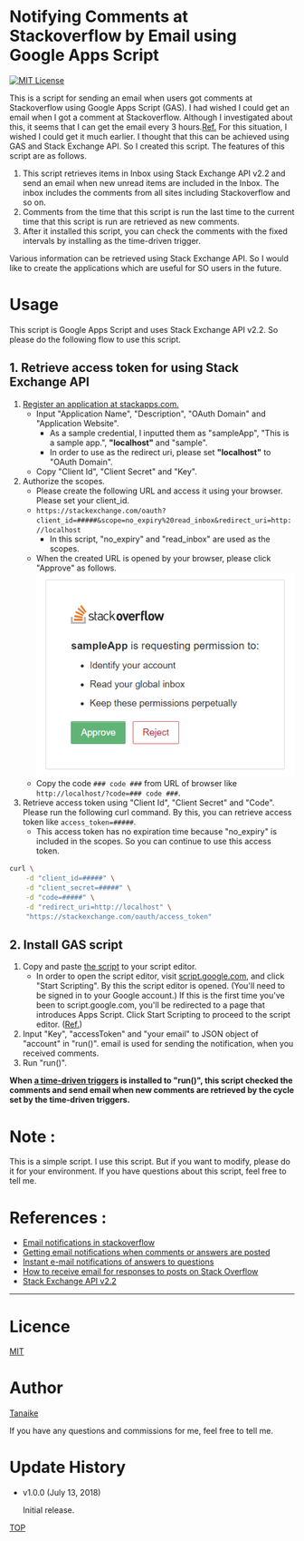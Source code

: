 Notifying Comments at Stackoverflow by Email using Google Apps Script
=====

<a name="TOP"></a>
[![MIT License](http://img.shields.io/badge/license-MIT-blue.svg?style=flat)](LICENCE)

This is a script for sending an email when users got comments at Stackoverflow using Google Apps Script (GAS). I had wished I could get an email when I got a comment at Stackoverflow. Although I investigated about this, it seems that I can get the email every 3 hours.[Ref.](#References) For this situation, I wished I could get it much earlier. I thought that this can be achieved using GAS and Stack Exchange API. So I created this script. The features of this script are as follows.

1. This script retrieves items in Inbox using Stack Exchange API v2.2 and send an email when new unread items are included in the Inbox. The inbox includes the comments from all sites including Stackoverflow and so on.
1. Comments from the time that this script is run the last time to the current time that this script is run are retrieved as new comments.
1. After it installed this script, you can check the comments with the fixed intervals by installing as the time-driven trigger.

Various information can be retrieved using Stack Exchange API. So I would like to create the applications which are useful for SO users in the future.

# Usage
This script is Google Apps Script and uses Stack Exchange API v2.2. So please do the following flow to use this script.

## 1. Retrieve access token for using Stack Exchange API
1. [Register an application at stackapps.com.](https://stackapps.com/apps/oauth/register)
    - Input "Application Name", "Description", "OAuth Domain" and "Application Website".
        - As a sample credential, I inputted them as "sampleApp", "This is a sample app.", **"localhost"** and "sample".
        - In order to use as the redirect uri, please set **"localhost"** to "OAuth Domain".
    - Copy "Client Id", "Client Secret" and "Key".
1. Authorize the scopes.
    - Please create the following URL and access it using your browser. Please set your client_id.
    - ``https://stackexchange.com/oauth?client_id=#####&scope=no_expiry%20read_inbox&redirect_uri=http://localhost``
        - In this script, "no_expiry" and "read_inbox" are used as the scopes.
    - When the created URL is opened by your browser, please click "Approve" as follows. ![](images/fig1.png)
    - Copy the code ``### code ###`` from URL of browser like ``http://localhost/?code=### code ###``.
1. Retrieve access token using "Client Id", "Client Secret" and "Code". Please run the following curl command. By this, you can retrieve access token like ``access_token=#####``.
    - This access token has no expiration time because "no_expiry" is included in the scopes. So you can continue to use this access token.

~~~bash
curl \
    -d "client_id=#####" \
    -d "client_secret=#####" \
    -d "code=#####" \
    -d "redirect_uri=http://localhost" \
    "https://stackexchange.com/oauth/access_token"
~~~

## 2. Install GAS script
1. Copy and paste [the script](https://github.com/tanaikech/Notifying-Comments-at-Stackoverflow-by-Email/blob/master/Code.gs) to your script editor.
    - In order to open the script editor, visit [script.google.com](https://script.google.com/), and click "Start Scripting". By this the script editor is opened. (You'll need to be signed in to your Google account.) If this is the first time you've been to script.google.com, you'll be redirected to a page that introduces Apps Script. Click Start Scripting to proceed to the script editor. ([Ref.](https://developers.google.com/apps-script/overview))
1. Input "Key", "accessToken" and "your email" to JSON object of "account" in "run()". email is used for sending the notification, when you received comments.
1. Run "run()".

**When [a time-driven triggers](https://developers.google.com/apps-script/guides/triggers/installable#managing_triggers_manually) is installed to "run()", this script checked the comments and send email when new comments are retrieved by the cycle set by the time-driven triggers.**

# Note :
This is a simple script. I use this script. But if you want to modify, please do it for your environment. If you have questions about this script, feel free to tell me.


<a name="References"></a>
# References :
- [Email notifications in stackoverflow](https://meta.stackoverflow.com/questions/270408/email-notifications-in-stackoverflow)
- [Getting email notifications when comments or answers are posted](https://meta.stackexchange.com/questions/142192/getting-email-notifications-when-comments-or-answers-are-posted)
- [Instant e-mail notifications of answers to questions](https://meta.stackexchange.com/questions/6557/instant-e-mail-notifications-of-answers-to-questions)
- [How to receive email for responses to posts on Stack Overflow](https://meta.stackexchange.com/questions/107342/how-to-receive-email-for-responses-to-posts-on-stack-overflow)
- [Stack Exchange API v2.2](https://api.stackexchange.com/docs)

-----

<a name="Licence"></a>
# Licence
[MIT](LICENCE)

<a name="Author"></a>
# Author
[Tanaike](https://tanaikech.github.io/about/)

If you have any questions and commissions for me, feel free to tell me.

<a name="Update_History"></a>
# Update History
* v1.0.0 (July 13, 2018)

    Initial release.

[TOP](#TOP)

